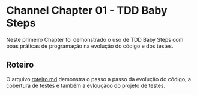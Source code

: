 # Channel Chapter 01 - TDD Baby Steps
Neste primeiro Chapter foi demonstrado o uso de TDD Baby Steps com boas práticas de programação na evolução do código e dos testes.

## Roteiro
O arquivo [roteiro.md](./Roteiro.md) demonstra o passo a passo da evolução do código, a cobertura de testes e também a evlouçãoo do projeto de testes.